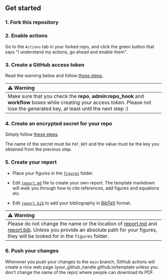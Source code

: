 ## Get started

### 1. Fork this repository

### 2. Enable actions 

Go to the `Actions` tab in your forked repo, and click the green button that says "I understand my actions, go ahead and enable them".

### 3. Create a GitHub access token

Read the warning below and follow [these steps](https://docs.github.com/en/free-pro-team@latest/github/authenticating-to-github/creating-a-personal-access-token#creating-a-token). 

| ⚠️ Warning|
| :--- |
|Make sure that you check the **repo**, **admin:repo_hook** and **workflow** boxes while creating your access token. Please not lose the generated key, at least until the next step :)|

### 4. Create an encrypted secret for your repo

Simply follow [these steps](https://docs.github.com/en/free-pro-team@latest/actions/reference/encrypted-secrets#creating-encrypted-secrets-for-a-repository).

The name of the secret must be `PAT_BOT` and the value must be the key you obtained from the previous step.

### 5. Create your report

* Place your figures in the [`figures`](figures) folder. 

* Edit [`report.md`](report.md) file to create your own report. The template markdown will walk you through how to cite references, add figures and equations etc.

* Edit [`report.bib`](report.bib) to add your bibliography in [BibTeX](http://www.bibtex.org/) format.  

| ⚠️ Warning|
| :--- |
|Please do not change the name or the location of [report.md](report.md) and [report.bib](report.bib). Unless you provide an absolute path for your figures, they will be looked for in the `figures` folder.|

### 6. Push your changes 

Whenever you push your changes to the `main` branch, GitHub actions will create a nice web page (your_github_handle.github.io/template unless you don't change the name of the repo) where people can download its PDF. 
